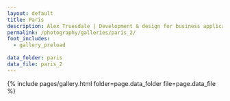 ```yaml
---
layout: default
title: Paris
description: Alex Truesdale | Development & design for business applications.. and photos on occasion.
permalink: /photography/galleries/paris_2/
foot_includes:
  - gallery_preload
  
data_folder: paris
data_file: paris_2
---
```

{% include pages/gallery.html folder=page.data_folder file=page.data_file %}
